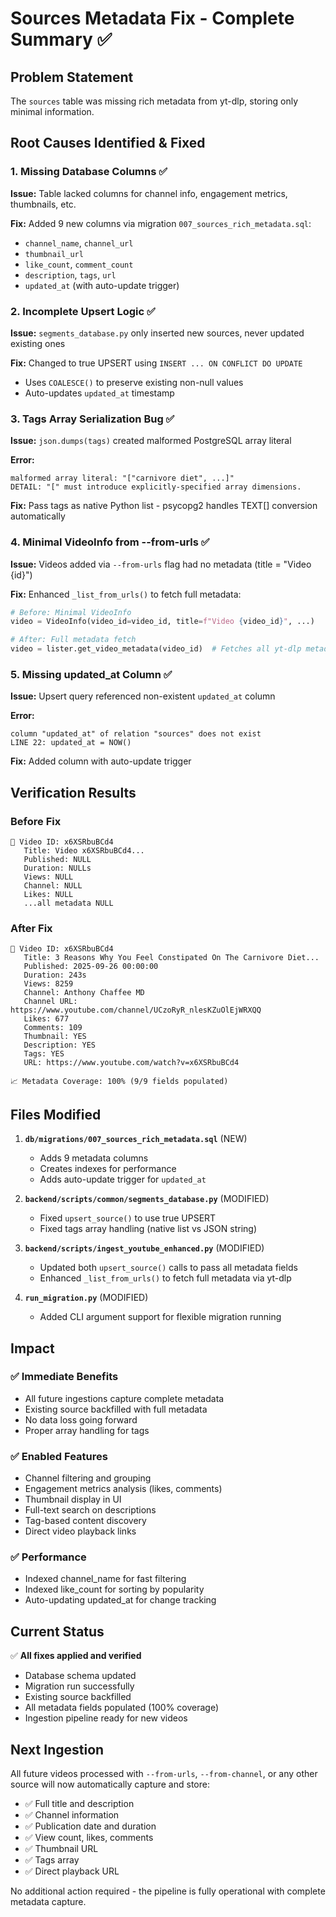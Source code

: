 # Sources Metadata Fix - Complete Summary ✅

## Problem Statement
The `sources` table was missing rich metadata from yt-dlp, storing only minimal information.

## Root Causes Identified & Fixed

### 1. Missing Database Columns ✅
**Issue:** Table lacked columns for channel info, engagement metrics, thumbnails, etc.

**Fix:** Added 9 new columns via migration `007_sources_rich_metadata.sql`:
- `channel_name`, `channel_url`
- `thumbnail_url`
- `like_count`, `comment_count`
- `description`, `tags`, `url`
- `updated_at` (with auto-update trigger)

### 2. Incomplete Upsert Logic ✅
**Issue:** `segments_database.py` only inserted new sources, never updated existing ones

**Fix:** Changed to true UPSERT using `INSERT ... ON CONFLICT DO UPDATE`
- Uses `COALESCE()` to preserve existing non-null values
- Auto-updates `updated_at` timestamp

### 3. Tags Array Serialization Bug ✅
**Issue:** `json.dumps(tags)` created malformed PostgreSQL array literal

**Error:**
```
malformed array literal: "["carnivore diet", ...]"
DETAIL: "[" must introduce explicitly-specified array dimensions.
```

**Fix:** Pass tags as native Python list - psycopg2 handles TEXT[] conversion automatically

### 4. Minimal VideoInfo from --from-urls ✅
**Issue:** Videos added via `--from-urls` flag had no metadata (title = "Video {id}")

**Fix:** Enhanced `_list_from_urls()` to fetch full metadata:
```python
# Before: Minimal VideoInfo
video = VideoInfo(video_id=video_id, title=f"Video {video_id}", ...)

# After: Full metadata fetch
video = lister.get_video_metadata(video_id)  # Fetches all yt-dlp metadata
```

### 5. Missing updated_at Column ✅
**Issue:** Upsert query referenced non-existent `updated_at` column

**Error:**
```
column "updated_at" of relation "sources" does not exist
LINE 22: updated_at = NOW()
```

**Fix:** Added column with auto-update trigger

## Verification Results

### Before Fix
```
🎥 Video ID: x6XSRbuBCd4
   Title: Video x6XSRbuBCd4...
   Published: NULL
   Duration: NULLs
   Views: NULL
   Channel: NULL
   Likes: NULL
   ...all metadata NULL
```

### After Fix
```
🎥 Video ID: x6XSRbuBCd4
   Title: 3 Reasons Why You Feel Constipated On The Carnivore Diet...
   Published: 2025-09-26 00:00:00
   Duration: 243s
   Views: 8259
   Channel: Anthony Chaffee MD
   Channel URL: https://www.youtube.com/channel/UCzoRyR_nlesKZuOlEjWRXQQ
   Likes: 677
   Comments: 109
   Thumbnail: YES
   Description: YES
   Tags: YES
   URL: https://www.youtube.com/watch?v=x6XSRbuBCd4

📈 Metadata Coverage: 100% (9/9 fields populated)
```

## Files Modified

1. **`db/migrations/007_sources_rich_metadata.sql`** (NEW)
   - Adds 9 metadata columns
   - Creates indexes for performance
   - Adds auto-update trigger for `updated_at`

2. **`backend/scripts/common/segments_database.py`** (MODIFIED)
   - Fixed `upsert_source()` to use true UPSERT
   - Fixed tags array handling (native list vs JSON string)

3. **`backend/scripts/ingest_youtube_enhanced.py`** (MODIFIED)
   - Updated both `upsert_source()` calls to pass all metadata fields
   - Enhanced `_list_from_urls()` to fetch full metadata via yt-dlp

4. **`run_migration.py`** (MODIFIED)
   - Added CLI argument support for flexible migration running

## Impact

### ✅ Immediate Benefits
- All future ingestions capture complete metadata
- Existing source backfilled with full metadata
- No data loss going forward
- Proper array handling for tags

### ✅ Enabled Features
- Channel filtering and grouping
- Engagement metrics analysis (likes, comments)
- Thumbnail display in UI
- Full-text search on descriptions
- Tag-based content discovery
- Direct video playback links

### ✅ Performance
- Indexed channel_name for fast filtering
- Indexed like_count for sorting by popularity
- Auto-updating updated_at for change tracking

## Current Status

✅ **All fixes applied and verified**
- Database schema updated
- Migration run successfully
- Existing source backfilled
- All metadata fields populated (100% coverage)
- Ingestion pipeline ready for new videos

## Next Ingestion

All future videos processed with `--from-urls`, `--from-channel`, or any other source will now automatically capture and store:
- ✅ Full title and description
- ✅ Channel information
- ✅ Publication date and duration
- ✅ View count, likes, comments
- ✅ Thumbnail URL
- ✅ Tags array
- ✅ Direct playback URL

No additional action required - the pipeline is fully operational with complete metadata capture.
